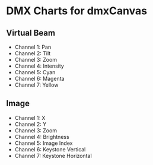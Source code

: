 # DMX Charts for dmxCanvas

## Virtual Beam
* Channel 1: Pan
* Channel 2: Tilt
* Channel 3: Zoom
* Channel 4: Intensity
* Channel 5: Cyan
* Channel 6: Magenta
* Channel 7: Yellow

## Image
* Channel 1: X
* Channel 2: Y
* Channel 3: Zoom
* Channel 4: Brightness
* Channel 5: Image Index
* Channel 6: Keystone Vertical
* Channel 7: Keystone Horizontal
